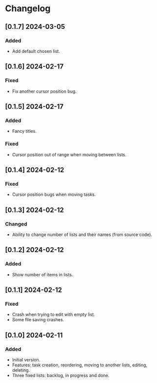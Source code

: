 # Changelog

## [0.1.7] 2024-03-05

### Added

- Add default chosen list.

## [0.1.6] 2024-02-17

### Fixed

- Fix another cursor position bug.

## [0.1.5] 2024-02-17

### Added

- Fancy titles.

### Fixed

- Cursor position out of range when moving between lists.

## [0.1.4] 2024-02-12

### Fixed

- Cursor position bugs when moving tasks.

## [0.1.3] 2024-02-12

### Changed

- Ability to change number of lists and their names (from source code).

## [0.1.2] 2024-02-12

### Added

- Show number of items in lists.

## [0.1.1] 2024-02-12

### Fixed

- Crash when trying to edit with empty list.
- Some file saving crashes.

## [0.1.0] 2024-02-11

### Added

- Initial version. 
- Features: task creation, reordering, moving to another lists, editing, deleting.
- Three fixed lists: backlog, in progress and done.
